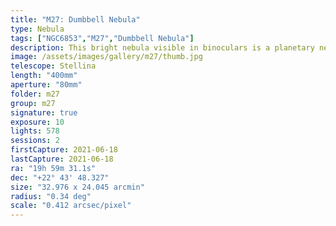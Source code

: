 ```yaml
---
title: "M27: Dumbbell Nebula"
type: Nebula
tags: ["NGC6853","M27","Dumbbell Nebula"]
description: This bright nebula visible in binoculars is a planetary nebula surrounding a white dwarf star.
image: /assets/images/gallery/m27/thumb.jpg
telescope: Stellina
length: "400mm"
aperture: "80mm"
folder: m27
group: m27
signature: true
exposure: 10
lights: 578
sessions: 2
firstCapture: 2021-06-18 
lastCapture: 2021-06-18
ra: "19h 59m 31.1s"
dec: "+22° 43' 48.327"
size: "32.976 x 24.045 arcmin"
radius: "0.34 deg"
scale: "0.412 arcsec/pixel"
---
```

